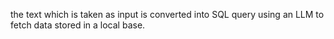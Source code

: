the text which is taken as input is converted into SQL query using an LLM to fetch data stored in a local base.
